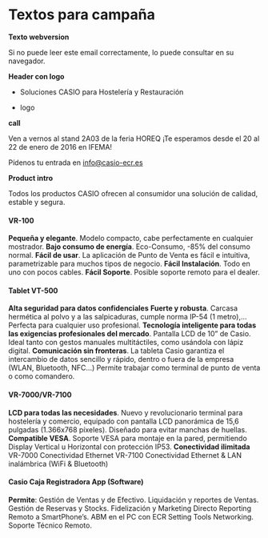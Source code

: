 # Textos para campaña


**Texto webversion**

Si no puede leer este email correctamente, lo puede consultar en su navegador.

**Header con logo**

- Soluciones CASIO para Hostelería y Restauración

- logo
 
 
 
**call**

Ven a vernos al stand 2A03 de la feria HOREQ¡Te esperamos desde el 20 al 22 de enero de 2016 en IFEMA!
Pídenos tu entrada en info@casio-ecr.es
**Product intro**
Todos los productos CASIO ofrecen al consumidor una solución de calidad, estable y segura.
#### VR-100**Pequeña y elegante**. Modelo compacto, cabe perfectamente en cualquier mostrador.**Bajo consumo de energía**. Eco-Consumo, -85% del consumo normal.**Fácil de usar**. La aplicación de Punto de Venta es fácil e intuitiva, parametrizable para muchos tipos de negocio.**Fácil Instalación**. Todo en uno con pocos cables. **Fácil Soporte**. Posible soporte remoto para el dealer.
#### Tablet VT-500**Alta seguridad para datos confidenciales****Fuerte y robusta**. Carcasa hermética al polvo y a las salpicaduras, cumple norma IP-54 (1 metro),… Perfecta para cualquieruso profesional.**Tecnología inteligente para todas las exigencias profesionalesdel mercado**. Pantalla LCD de 10” de Casio. Ideal tanto con gestos manuales multitáctiles, como usándola con lápiz digital. **Comunicación sin fronteras**. La tableta Casio garantiza el intercambio de datos sencillo y rápido, dentro o fuera de la empresa (WLAN, Bluetooth, NFC...) Permite trabajar como terminal de punto de venta o como comandero.
#### VR-7000/VR-7100
**LCD para todas las necesidades**. Nuevo y revolucionario terminal para hostelería y comercio, equipado con pantalla LCD panorámica de 15,6 pulgadas (1.366x768 píxeles). Diseñado para evitar manchas de huellas.**Compatible VESA**. Soporte VESA para montaje en la pared, permitiendo Display Vertical u Horizontal con protección IP53.**Conectividad ilimitada** VR-7000 Conectividad EthernetVR-7100 Conectividad Ethernet & LAN inalámbrica (WiFi & Bluetooth)
#### Casio Caja Registradora App (Software)
**Permite**: Gestión de Ventas y de Efectivo. Liquidación y reportes de Ventas. Gestión de Reservas y Stocks. Fidelización y Marketing DirectoReporting Remoto a SmartPhone’s. ABM en el PC con ECR Setting Tools Networking. Soporte Técnico Remoto.
